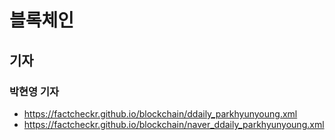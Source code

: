 # 블록체인

## 기자

### 박현영 기자
- https://factcheckr.github.io/blockchain/ddaily_parkhyunyoung.xml
- https://factcheckr.github.io/blockchain/naver_ddaily_parkhyunyoung.xml
